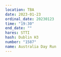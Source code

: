 ```yaml
---
location: TBA
date: 2023-01-23
ordinal_date: 20230123
time: "19:30"
end_date: ""
hares: STTI
hash: Dublin H3
number: "1587"
name: Australia Day Run
---
```

